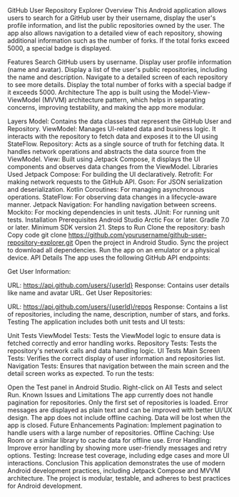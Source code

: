 GitHub User Repository Explorer
Overview
This Android application allows users to search for a GitHub user by their username, display the user's profile information, and list the public repositories owned by the user. The app also allows navigation to a detailed view of each repository, showing additional information such as the number of forks. If the total forks exceed 5000, a special badge is displayed.

Features
Search GitHub users by username.
Display user profile information (name and avatar).
Display a list of the user's public repositories, including the name and description.
Navigate to a detailed screen of each repository to see more details.
Display the total number of forks with a special badge if it exceeds 5000.
Architecture
The app is built using the Model-View-ViewModel (MVVM) architecture pattern, which helps in separating concerns, improving testability, and making the app more modular.

Layers
Model: Contains the data classes that represent the GitHub User and Repository.
ViewModel: Manages UI-related data and business logic. It interacts with the repository to fetch data and exposes it to the UI using StateFlow.
Repository: Acts as a single source of truth for fetching data. It handles network operations and abstracts the data source from the ViewModel.
View: Built using Jetpack Compose, it displays the UI components and observes data changes from the ViewModel.
Libraries Used
Jetpack Compose: For building the UI declaratively.
Retrofit: For making network requests to the GitHub API.
Gson: For JSON serialization and deserialization.
Kotlin Coroutines: For managing asynchronous operations.
StateFlow: For observing data changes in a lifecycle-aware manner.
Jetpack Navigation: For handling navigation between screens.
Mockito: For mocking dependencies in unit tests.
JUnit: For running unit tests.
Installation
Prerequisites
Android Studio Arctic Fox or later.
Gradle 7.0 or later.
Minimum SDK version 21.
Steps to Run
Clone the repository:
bash
Copy code
git clone https://github.com/yourusername/github-user-repository-explorer.git
Open the project in Android Studio.
Sync the project to download all dependencies.
Run the app on an emulator or a physical device.
API Details
The app uses the following GitHub API endpoints:

Get User Information:

URL: https://api.github.com/users/{userId}
Response: Contains user details like name and avatar URL.
Get User Repositories:

URL: https://api.github.com/users/{userId}/repos
Response: Contains a list of repositories, including the name, description, number of stars, and forks.
Testing
The application includes both unit tests and UI tests:

Unit Tests
ViewModel Tests: Tests the ViewModel logic to ensure data is fetched correctly and error handling works.
Repository Tests: Tests the repository's network calls and data handling logic.
UI Tests
Main Screen Tests: Verifies the correct display of user information and repositories list.
Navigation Tests: Ensures that navigation between the main screen and the detail screen works as expected.
To run the tests:

Open the Test panel in Android Studio.
Right-click on All Tests and select Run.
Known Issues and Limitations
The app currently does not handle pagination for repositories. Only the first set of repositories is loaded.
Error messages are displayed as plain text and can be improved with better UI/UX design.
The app does not include offline caching. Data will be lost when the app is closed.
Future Enhancements
Pagination: Implement pagination to handle users with a large number of repositories.
Offline Caching: Use Room or a similar library to cache data for offline use.
Error Handling: Improve error handling by showing more user-friendly messages and retry options.
Testing: Increase test coverage, including edge cases and more UI interactions.
Conclusion
This application demonstrates the use of modern Android development practices, including Jetpack Compose and MVVM architecture. The project is modular, testable, and adheres to best practices for Android development.
